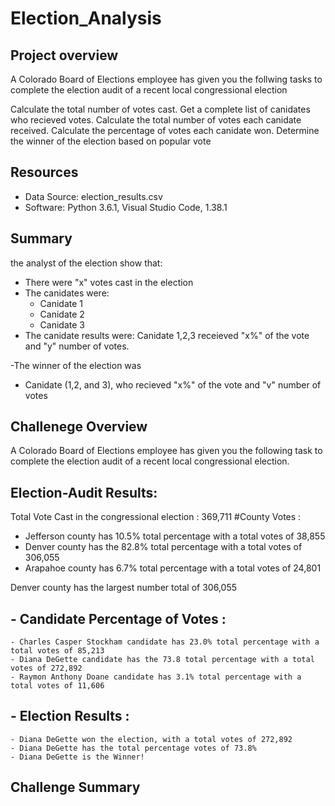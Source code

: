 # Election_Analysis

## Project overview
A Colorado Board of Elections employee has given you the follwing tasks to complete  the election audit of a recent local congressional election

Calculate the total number of votes cast.
Get a complete list of canidates who recieved votes.
Calculate the total number of votes each canidate received.
Calculate the percentage of votes each canidate won.
Determine the winner of the  election based on popular vote

## Resources
- Data Source: election_results.csv
- Software: Python 3.6.1, Visual Studio Code, 1.38.1

## Summary
the analyst of the election show that:
- There were "x" votes cast in the election
- The canidates were:
  - Canidate 1
  - Canidate 2
  - Canidate 3
 - The canidate results were:
    Canidate 1,2,3 receieved "x%" of the vote and "y" number of votes.
  
  
 -The winner of the election was
  - Canidate (1,2, and 3), who recieved "x%" of the vote and "v" number of votes
  
  ## Challenege Overview
  A Colorado Board of Elections employee has given you the following task to complete the election audit of a recent local congressional election.
  ## Election-Audit Results:
  Total Vote Cast in the congressional election : 369,711
   #County Votes :
   - Jefferson county has 10.5% total percentage with a total votes of 38,855
   - Denver county has the 82.8% total percentage with a total votes of 306,055
   - Arapahoe county has 6.7% total percentage with a total votes of 24,801
   
   Denver county has the largest number total of 306,055
   
   ## - Candidate Percentage of Votes :
    - Charles Casper Stockham candidate has 23.0% total percentage with a total votes of 85,213
    - Diana DeGette candidate has the 73.8 total percentage with a total votes of 272,892
    - Raymon Anthony Doane candidate has 3.1% total percentage with a total votes of 11,606
    
   ## - Election Results :
    - Diana DeGette won the election, with a total votes of 272,892
    - Diana DeGette has the total percentage votes of 73.8%
    - Diana DeGette is the Winner!
   
  
  
  ## Challenge Summary
